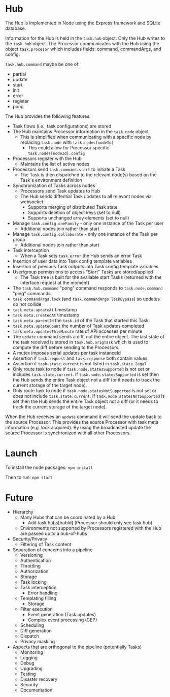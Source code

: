 # Hub

The Hub is implemented in Node using the Express framework and SQLite database. 

Information for the Hub is held in the `task.hub` object. Only the Hub writes to the `task.hub` object. The Processor communicates with the Hub using the object `task.procesor` which includes fields: command, commandArgs, and config. 

`task.hub.command` maybe be one of:
  * partial
  * update
  * start
  * init
  * error
  * register
  * pong

The Hub provides the following features:
* Task flows (i.e., task configurations) are stored
* The Hub maintains Processor information in the `task.node` object
  * This is simplified when communicating with a specific node by replacing `task.node` with `task.nodes[nodeId]`
    * This could allow for Processor specific `task.nodes[nodeId].config`
* Processors register with the Hub
  * Maintains the list of active nodes
* Processors send `task.command.start` to initiate a Task
  * The Task is then dispatched to the relevant node(s) based on the Task's environment definition
* Synchronization of Tasks across nodes
  * Processors send Task updates to Hub
  * The Hub sends diffential Task updates to all relevant nodes via websocket
    * Supports merging of distributed Task state
    * Supports deletion of object keys (set to null)
    * Supports unchanged array elements (set to null)
* Manage `task.config.oneFamily` - only one instance of the Task per user
  * Additional nodes join rather than start
* Manage `task.config.collaborate` - only one instance of the Task per group
  * Additional nodes join rather than start
* Task interception
  * When a Task sets `task.error` the Hub sends an error Task
* Insertion of user data into Task config template variables
* Insertion of previous Task outputs into Task config template variables
* User/group permissions to access "Start" Tasks are stored/applied
  * The Task tree is built for the available start Tasks (returned with the interface request at the moment)
* The `task.hub.command` "pong" command responds to `task.node.command` "ping" commands
* `task.commandArgs.lock` (and `task.commandArgs.lockBypass`) so updates do not collide
* `task.meta.updateAt` timestamp
* `task.meta.createdAt` timestamp
* `task.meta.parentId` the `task.id` of the Task that started this Task
* `task.meta.updateCount` the number of Task updates completed
* `task.meta.updatesThisMinute` rate of API accesses per minute
* The `update` command sends a diff, not the entire object. The last state of the task received is stored in `task.hub.origTask` which is used to compute the diff before sending to the Processors.
* A mutex imposes serial updates per task instanceId
* Assertion if `task.request` and `task.response` both contain values
* Assertion if `task.state.current` is not listed in `task.state.legal`
* Only route task to node if `task.node.statesSupported` is not set or includes `task.state.current`. If `task.node.statesSupported` is set then the Hub sends the entire Task object not a diff (or it needs to track the current storage of the target node).
* Only route task to node if `task.node.statesNotSupported` is not set or does not include `task.state.current`. If `task.node.statesNotSupported` is set then the Hub sends the entire Task object not a diff (or it needs to track the current storage of the target node).

When the Hub receives an `update` command it will send the update back to the source Processor. This provides the source Processor with task meta information (e.g. lock acquired). By using the broadcasted update the source Processor is synchronized with all other Processors.

# Launch

To install the node packages: `npm install` 

Then to run: `npm start`

# Future
* Hierarchy
  * Many Hubs that can be coordinated by a Hub.
    * Add task.hubs[hubId] (Processor should only see task.hub)
  * Environments not supported by Processors registered with the Hub are passed up to a hub-of-hubs
* Security/Privacy
  * Filtering of Task content
* Separation of concerns into a pipeline
  * Versioning
  * Authentication
  * Throttling
  * Authorization
  * Storage
  * Task locking
  * Task interception
    * Error handling
  * Templating filling
    * Storage
  * Filter execution
    * Event generation (Task updates)
    * Complex event processing (CEP)
  * Scheduling
  * Diff generation
  * Dispatch
  * Privacy masking
* Aspects that are orthogonal to the pipeline (potentially Tasks)
  * Monitoring
  * Logging
  * Debug
  * Upgrading
  * Testing
  * Disaster recovery
  * Security
  * Documentation


